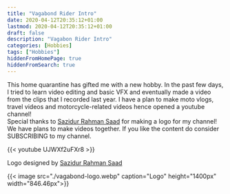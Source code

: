 ```yaml
---
title: "Vagabond Rider Intro"
date: 2020-04-12T20:35:12+01:00
lastmod: 2020-04-12T20:35:12+01:00
draft: false
description: "Vagabon Rider Intro"
categories: [Hobbies]
tags: ["Hobbies"]
hiddenFromHomePage: true
hiddenFromSearch: true
---
```


This home quarantine has gifted me with a new hobby. In the past few days, I tried to learn video editing and basic VFX and eventually made a video from the clips that I recorded last year. I have a plan to make moto vlogs, travel videos and motorcycle-related videos hence opened a youtube channel!</br>
Special thanks to [Sazidur Rahman Saad](https://www.facebook.com/sazidsaad "Sazidur Rahman Saad") for making a logo for my channel! We have plans to make videos together. 
If you like the content do consider SUBSCRIBING to my channel.



{{< youtube UJWXf2uFXr8 >}}

Logo designed by [Sazidur Rahman Saad](https://www.facebook.com/sazidsaad "Sazidur Rahman Saad")</be>

{{< image src="./vagabond-logo.webp" caption="Logo" height="1400px" width="846.46px">}}